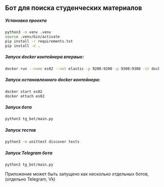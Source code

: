 ## Бот для поиска студенческих материалов

##### Установка проекта
``` bash 
python3 -m venv .venv
source .venv/bin/activate
pip install -r requirements.txt
pip install -e .
```
##### Запуск docker контейнера впервые:
``` bash
docker run --name es02 --net elastic -p 9200:9200 -p 9300:9300 -it docker.elastic.co/elasticsearch/elasticsearch:8.3.2
```

##### Запуск остановленного docker контейнера:
``` bash
docker start es02
docker attach es02
```

##### Запуск бота
``` bash
python3 tg_bot/main.py
```

##### Запуск тестов
``` bash
python3 -m unittest discover tests
```

##### Запуск Telegram бота
``` bash
python3 tg_bot/main.py
```

Приложение может быть запущено как несколько отдельных ботов, (отдельно Telegram, Vk)